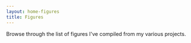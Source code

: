 ```yaml
---
layout: home-figures
title: Figures
---
```

Browse through the list of figures I've compiled from my various projects.